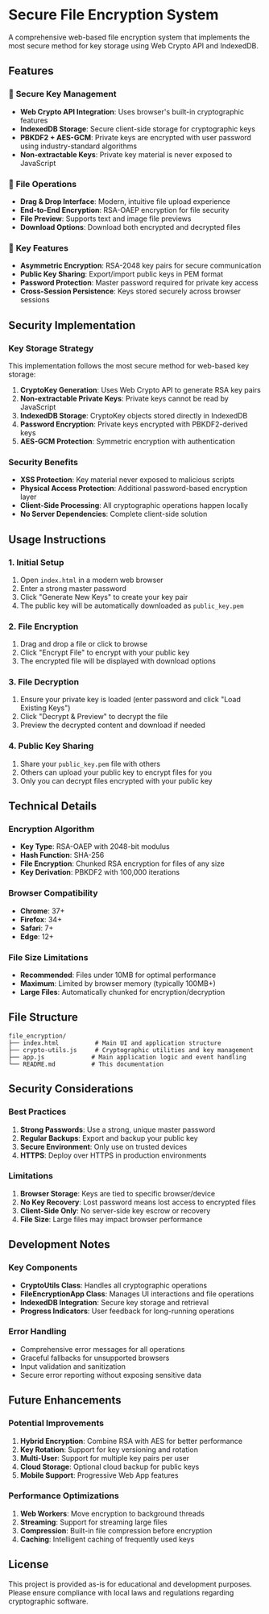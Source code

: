 # Secure File Encryption System

A comprehensive web-based file encryption system that implements the most secure method for key storage using Web Crypto API and IndexedDB.

## Features

### 🔐 **Secure Key Management**
- **Web Crypto API Integration**: Uses browser's built-in cryptographic features
- **IndexedDB Storage**: Secure client-side storage for cryptographic keys
- **PBKDF2 + AES-GCM**: Private keys are encrypted with user password using industry-standard algorithms
- **Non-extractable Keys**: Private key material is never exposed to JavaScript

### 📁 **File Operations**
- **Drag & Drop Interface**: Modern, intuitive file upload experience
- **End-to-End Encryption**: RSA-OAEP encryption for file security
- **File Preview**: Supports text and image file previews
- **Download Options**: Download both encrypted and decrypted files

### 🔑 **Key Features**
- **Asymmetric Encryption**: RSA-2048 key pairs for secure communication
- **Public Key Sharing**: Export/import public keys in PEM format
- **Password Protection**: Master password required for private key access
- **Cross-Session Persistence**: Keys stored securely across browser sessions

## Security Implementation

### Key Storage Strategy
This implementation follows the most secure method for web-based key storage:

1. **CryptoKey Generation**: Uses Web Crypto API to generate RSA key pairs
2. **Non-extractable Private Keys**: Private keys cannot be read by JavaScript
3. **IndexedDB Storage**: CryptoKey objects stored directly in IndexedDB
4. **Password Encryption**: Private keys encrypted with PBKDF2-derived keys
5. **AES-GCM Protection**: Symmetric encryption with authentication

### Security Benefits
- **XSS Protection**: Key material never exposed to malicious scripts
- **Physical Access Protection**: Additional password-based encryption layer
- **Client-Side Processing**: All cryptographic operations happen locally
- **No Server Dependencies**: Complete client-side solution

## Usage Instructions

### 1. **Initial Setup**
1. Open `index.html` in a modern web browser
2. Enter a strong master password
3. Click "Generate New Keys" to create your key pair
4. The public key will be automatically downloaded as `public_key.pem`

### 2. **File Encryption**
1. Drag and drop a file or click to browse
2. Click "Encrypt File" to encrypt with your public key
3. The encrypted file will be displayed with download options

### 3. **File Decryption**
1. Ensure your private key is loaded (enter password and click "Load Existing Keys")
2. Click "Decrypt & Preview" to decrypt the file
3. Preview the decrypted content and download if needed

### 4. **Public Key Sharing**
1. Share your `public_key.pem` file with others
2. Others can upload your public key to encrypt files for you
3. Only you can decrypt files encrypted with your public key

## Technical Details

### Encryption Algorithm
- **Key Type**: RSA-OAEP with 2048-bit modulus
- **Hash Function**: SHA-256
- **File Encryption**: Chunked RSA encryption for files of any size
- **Key Derivation**: PBKDF2 with 100,000 iterations

### Browser Compatibility
- **Chrome**: 37+
- **Firefox**: 34+
- **Safari**: 7+
- **Edge**: 12+

### File Size Limitations
- **Recommended**: Files under 10MB for optimal performance
- **Maximum**: Limited by browser memory (typically 100MB+)
- **Large Files**: Automatically chunked for encryption/decryption

## File Structure

```
file_encryption/
├── index.html          # Main UI and application structure
├── crypto-utils.js     # Cryptographic utilities and key management
├── app.js             # Main application logic and event handling
└── README.md          # This documentation
```

## Security Considerations

### Best Practices
1. **Strong Passwords**: Use a strong, unique master password
2. **Regular Backups**: Export and backup your public key
3. **Secure Environment**: Only use on trusted devices
4. **HTTPS**: Deploy over HTTPS in production environments

### Limitations
1. **Browser Storage**: Keys are tied to specific browser/device
2. **No Key Recovery**: Lost password means lost access to encrypted files
3. **Client-Side Only**: No server-side key escrow or recovery
4. **File Size**: Large files may impact browser performance

## Development Notes

### Key Components
- **CryptoUtils Class**: Handles all cryptographic operations
- **FileEncryptionApp Class**: Manages UI interactions and file operations
- **IndexedDB Integration**: Secure key storage and retrieval
- **Progress Indicators**: User feedback for long-running operations

### Error Handling
- Comprehensive error messages for all operations
- Graceful fallbacks for unsupported browsers
- Input validation and sanitization
- Secure error reporting without exposing sensitive data

## Future Enhancements

### Potential Improvements
1. **Hybrid Encryption**: Combine RSA with AES for better performance
2. **Key Rotation**: Support for key versioning and rotation
3. **Multi-User**: Support for multiple key pairs per user
4. **Cloud Storage**: Optional cloud backup for public keys
5. **Mobile Support**: Progressive Web App features

### Performance Optimizations
1. **Web Workers**: Move encryption to background threads
2. **Streaming**: Support for streaming large files
3. **Compression**: Built-in file compression before encryption
4. **Caching**: Intelligent caching of frequently used keys

## License

This project is provided as-is for educational and development purposes. Please ensure compliance with local laws and regulations regarding cryptographic software.
